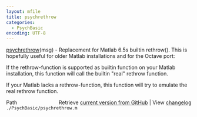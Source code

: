 ```yaml
---
layout: mfile
title: psychrethrow
categories:
  - PsychBasic
encoding: UTF-8
---
```


[psychrethrow](/docs/psychrethrow)(msg) - Replacement for Matlab 6.5s builtin rethrow().
This is hopefully useful for older Matlab installations and
for the Octave port:

If the rethrow-function is supported as builtin function on
your Matlab installation, this function will call the builtin
"real" rethrow function.

If your Matlab lacks a rethrow-function, this function
will try to emulate the real rethrow function.


<div class="code_header" style="text-align:right;">
  <span style="float:left;">Path&nbsp;&nbsp;</span> <span class="counter">Retrieve <a href=
  "https://raw.github.com/Psychtoolbox-3/Psychtoolbox-3/beta/./PsychBasic/psychrethrow.m">current version from GitHub</a> | View <a href=
  "https://github.com/Psychtoolbox-3/Psychtoolbox-3/commits/beta/./PsychBasic/psychrethrow.m">changelog</a></span>
</div>
<div class="code">
  <code>./PsychBasic/psychrethrow.m</code>
</div>
